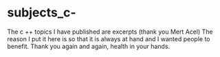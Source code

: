 # subjects_c-

The c ++ topics I have published are excerpts (thank you Mert Acel)
The reason I put it here is so that it is always at hand and I wanted people to benefit.
Thank you again and again, health in your hands.
